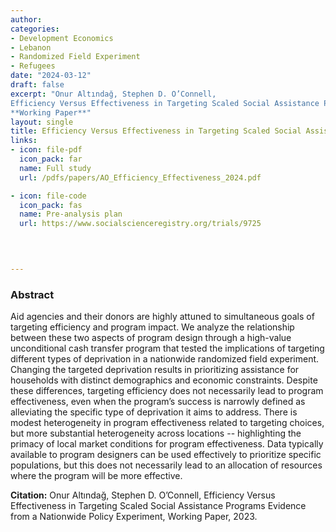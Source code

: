 ```yaml
---
author: 
categories:
- Development Economics
- Lebanon
- Randomized Field Experiment
- Refugees 
date: "2024-03-12"
draft: false
excerpt: "Onur Altındağ, Stephen D. O’Connell,
Efficiency Versus Effectiveness in Targeting Scaled Social Assistance Programs Evidence from a Nationwide Policy Experiment, 
**Working Paper**"
layout: single
title: Efficiency Versus Effectiveness in Targeting Scaled Social Assistance Programs Evidence from a Nationwide Policy Experiment
links:
- icon: file-pdf
  icon_pack: far
  name: Full study  
  url: /pdfs/papers/AO_Efficiency_Effectiveness_2024.pdf

- icon: file-code
  icon_pack: fas
  name: Pre-analysis plan   
  url: https://www.socialscienceregistry.org/trials/9725


  
  
---
```


### Abstract 

Aid agencies and their donors are highly attuned to simultaneous goals of targeting efficiency and program impact. We analyze the relationship between these two aspects of program design through a high-value unconditional cash transfer program that tested the implications of targeting different types of deprivation in a nationwide randomized field experiment. Changing the targeted deprivation results in prioritizing assistance for households with distinct demographics and economic constraints. Despite these differences, targeting efficiency does not necessarily lead to program effectiveness, even when the program’s success is narrowly defined as alleviating the specific type of deprivation it aims to address.  There is modest heterogeneity in program effectiveness related to targeting choices, but more substantial heterogeneity across locations -- highlighting the primacy of local market conditions for program effectiveness.  Data typically available to program designers can be used effectively to prioritize specific populations, but  this does not necessarily lead to an allocation of resources where the program will be more effective. 

**Citation:** Onur Altındağ, Stephen D. O’Connell,
Efficiency Versus Effectiveness in Targeting Scaled Social Assistance Programs Evidence from a Nationwide Policy Experiment,
Working Paper, 2023. 




